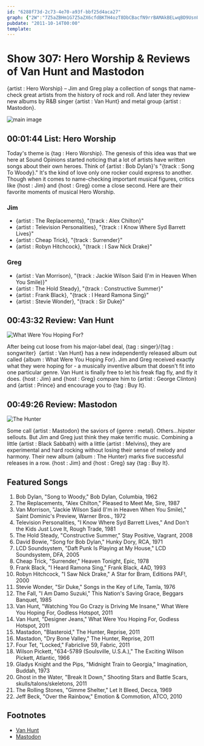```yaml
---
id: "6288f73d-2c73-4e70-a93f-bbf25d4aca27"
graph: {"2W":"7Z5aZBHm1G7Z5aZX6cfdBKTH4ozT8DbCBacfN9rrBAMAkBELwqBD9UsnURONlnSCNzoPOJSYy3qV2hiQYO71UrgYPNLiSjmmyS9ZBC8rnBF0T4","20K":"iltsnzLx1TiltsnqUdwa97qipX6cfd97qipBHm1G","2AE":"BNAVDSi8jGBAfiySi8jG97qipX6cfd97qipBHm1G"}
pubdate: "2011-10-14T00:00"
template: 
---
```






# Show 307: Hero Worship & Reviews of Van Hunt and Mastodon

{artist : Hero Worship} – Jim and Greg play a collection of songs that name-check great artists from the history of rock and roll. And later they review new albums by R&B singer {artist : Van Hunt} and metal group {artist : Mastodon}.

![main image](https://static.soundopinions.org/images/2011/heroworship.jpg)



## 00:01:44 List: Hero Worship

Today's theme is {tag : Hero Worship}. The genesis of this idea was that we here at Sound Opinions started noticing that a lot of artists have written songs about their own heroes. Think of {artist : Bob Dylan}'s "{track : Song To Woody}." It's the kind of love only one rocker could express to another. Though when it comes to name-checking important musical figures, critics like {host : Jim} and {host : Greg} come a close second. Here are their favorite moments of musical Hero Worship.


### Jim

- {artist : The Replacements}, "{track : Alex Chilton}"
- {artist : Television Personalities}, "{track : I Know Where Syd Barrett Lives}"
- {artist : Cheap Trick}, "{track : Surrender}"
- {artist : Robyn Hitchcock}, "{track : I Saw Nick Drake}"


### Greg

- {artist : Van Morrison}, "{track : Jackie Wilson Said (I'm in Heaven When You Smile)}"
- {artist : The Hold Steady}, "{track : Constructive Summer}"
- {artist : Frank Black}, "{track : I Heard Ramona Sing}"
- {artist : Stevie Wonder}, "{track : Sir Duke}"



## 00:43:32 Review: Van Hunt

![What Were You Hoping For?](https://static.soundopinions.org/assets/307/20K0.jpg)

After being cut loose from his major-label deal, {tag : singer}/{tag : songwriter}  {artist : Van Hunt} has a new independently released album out called {album : What Were You Hoping For}. Jim and Greg received exactly what they were hoping for - a musically inventive album that doesn't fit into one particular genre. Van Hunt is finally free to let his freak flag fly, and fly it does. {host : Jim} and {host : Greg} compare him to {artist : George Clinton} and {artist : Prince} and encourage you to {tag : Buy It}.



## 00:49:26 Review: Mastodon

![The Hunter](https://static.soundopinions.org/assets/307/2AE0.jpg)

Some call {artist : Mastodon} the saviors of {genre : metal}. Others...hipster sellouts. But Jim and Greg just think they make terrific music. Combining a little {artist : Black Sabbath} with a little {artist : Melvins}, they are experimental and hard rocking without losing their sense of melody and harmony. Their new album {album : The Hunter} marks five successful releases in a row. {host : Jim} and {host : Greg} say {tag : Buy It}.



## Featured Songs

1. Bob Dylan, "Song to Woody," Bob Dylan, Columbia, 1962
2. The Replacements, "Alex Chilton," Pleased to Meet Me, Sire, 1987
3. Van Morrison, "Jackie Wilson Said (I'm in Heaven When You Smile)," Saint Dominic's Preview, Warner Bros., 1972
4. Television Personalities, "I Know Where Syd Barrett Lives," And Don't the Kids Just Love It, Rough Trade, 1981
5. The Hold Steady, "Constructive Summer," Stay Positive, Vagrant, 2008
6. David Bowie, "Song for Bob Dylan," Hunky Dory, RCA, 1971
7. LCD Soundsystem, "Daft Punk Is Playing at My House," LCD Soundsystem, DFA, 2005
8. Cheap Trick, "Surrender," Heaven Tonight, Epic, 1978
9. Frank Black, "I Heard Ramona Sing," Frank Black, 4AD, 1993
10. Robyn Hitchcock, "I Saw Nick Drake," A Star for Bram, Editions PAF!, 2000
11. Stevie Wonder, "Sir Duke," Songs in the Key of Life, Tamla, 1976
12. The Fall, "I Am Damo Suzuki," This Nation's Saving Grace, Beggars Banquet, 1985
13. Van Hunt, "Watching You Go Crazy is Driving Me Insane," What Were You Hoping For, Godless Hotspot, 2011
14. Van Hunt, "Designer Jeans," What Were You Hoping For, Godless Hotspot, 2011
15. Mastadon, "Blasteroid," The Hunter, Reprise, 2011
16. Mastadon, "Dry Bone Valley," The Hunter, Reprise, 2011
17. Four Tet, "Locked," Fabriclive 59, Fabric, 2011
18. Wilson Pickett, "634-5789 (Soulsville, U.S.A.)," The Exciting Wilson Pickett, Atlantic, 1966
19. Gladys Knight and the Pips, "Midnight Train to Georgia," Imagination, Buddah, 1973
20. Ghost in the Water, "Break It Down," Shooting Stars and Battle Scars, skulls/talons/skeletons, 2011
21. The Rolling Stones, "Gimme Shelter," Let It Bleed, Decca, 1969
22. Jeff Beck, "Over the Rainbow," Emotion & Commotion, ATCO, 2010



## Footnotes

- [Van Hunt](http://vanhunt.com/)
- [Mastodon](http://www.mastodonrocks.com/vinylseries)
